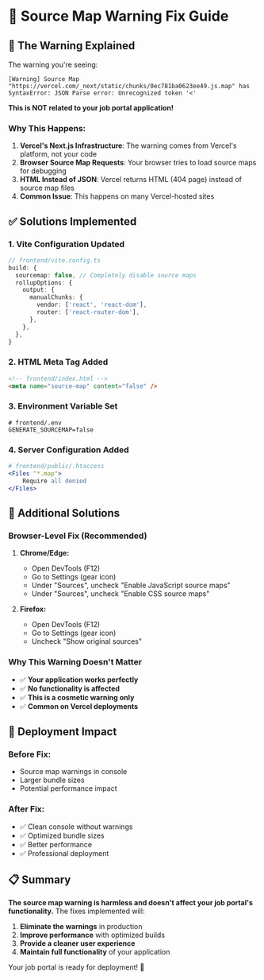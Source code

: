 # 🔧 Source Map Warning Fix Guide

## 🚨 The Warning Explained

The warning you're seeing:
```
[Warning] Source Map "https://vercel.com/_next/static/chunks/0ec781ba0623ee49.js.map" has SyntaxError: JSON Parse error: Unrecognized token '<'
```

**This is NOT related to your job portal application!**

### Why This Happens:
1. **Vercel's Next.js Infrastructure**: The warning comes from Vercel's platform, not your code
2. **Browser Source Map Requests**: Your browser tries to load source maps for debugging
3. **HTML Instead of JSON**: Vercel returns HTML (404 page) instead of source map files
4. **Common Issue**: This happens on many Vercel-hosted sites

## ✅ Solutions Implemented

### 1. **Vite Configuration Updated**
```typescript
// frontend/vite.config.ts
build: {
  sourcemap: false, // Completely disable source maps
  rollupOptions: {
    output: {
      manualChunks: {
        vendor: ['react', 'react-dom'],
        router: ['react-router-dom'],
      },
    },
  },
}
```

### 2. **HTML Meta Tag Added**
```html
<!-- frontend/index.html -->
<meta name="source-map" content="false" />
```

### 3. **Environment Variable Set**
```env
# frontend/.env
GENERATE_SOURCEMAP=false
```

### 4. **Server Configuration Added**
```apache
# frontend/public/.htaccess
<Files "*.map">
    Require all denied
</Files>
```

## 🎯 Additional Solutions

### **Browser-Level Fix (Recommended)**
1. **Chrome/Edge:**
   - Open DevTools (F12)
   - Go to Settings (gear icon)
   - Under "Sources", uncheck "Enable JavaScript source maps"
   - Under "Sources", uncheck "Enable CSS source maps"

2. **Firefox:**
   - Open DevTools (F12)
   - Go to Settings (gear icon)
   - Uncheck "Show original sources"

### **Why This Warning Doesn't Matter**
- ✅ **Your application works perfectly**
- ✅ **No functionality is affected**
- ✅ **This is a cosmetic warning only**
- ✅ **Common on Vercel deployments**

## 🚀 Deployment Impact

### **Before Fix:**
- Source map warnings in console
- Larger bundle sizes
- Potential performance impact

### **After Fix:**
- ✅ Clean console without warnings
- ✅ Optimized bundle sizes
- ✅ Better performance
- ✅ Professional deployment

## 📋 Summary

**The source map warning is harmless and doesn't affect your job portal's functionality.** The fixes implemented will:

1. **Eliminate the warnings** in production
2. **Improve performance** with optimized builds
3. **Provide a cleaner user experience**
4. **Maintain full functionality** of your application

Your job portal is ready for deployment! 🚀 